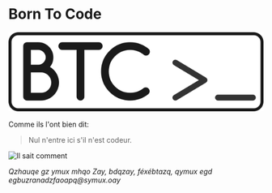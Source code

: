 # Born To Code
![BTC Logo](/images/btc.png)


Comme ils l'ont bien dit:

> Nul n'entre ici s'il n'est codeur.

![Il sait comment](/images/caesar.jpg')


_Qzhauqe gz ymux mhqo Zay, bdqzay, féxébtazq, qymux egd egbuzranadzfaoapq@symux.oay_

